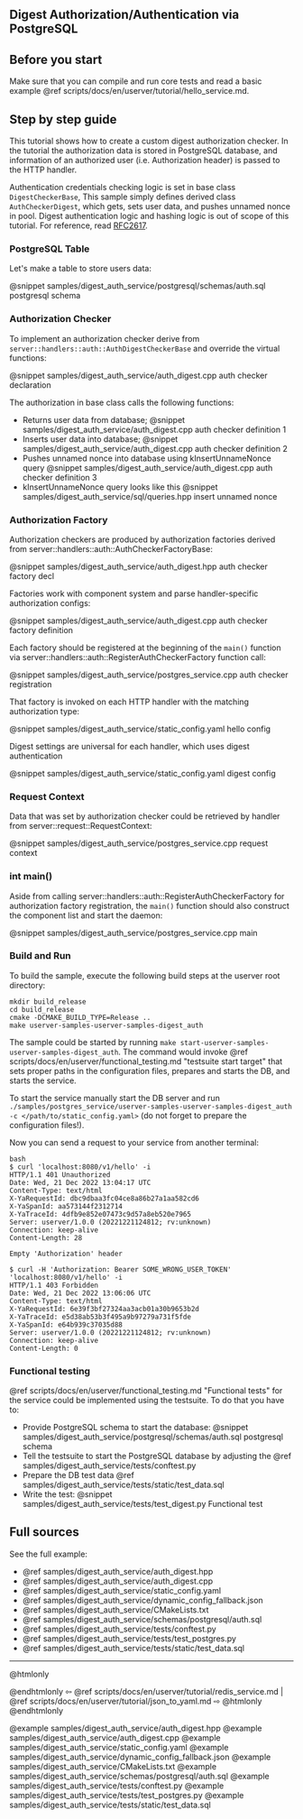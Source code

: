 ## Digest Authorization/Authentication via PostgreSQL

## Before you start

Make sure that you can compile and run core tests and read a basic example
@ref scripts/docs/en/userver/tutorial/hello_service.md.


## Step by step guide

This tutorial shows how to create a custom digest authorization checker. In
the tutorial the authorization data is stored in PostgreSQL database, and
information of an authorized user (i.e. Authorization header) 
is passed to the HTTP handler.

Authentication credentials checking logic is set in base class `DigestCheckerBase`, 
This sample simply defines derived class `AuthCheckerDigest`, which gets, sets user data, and pushes unnamed nonce in pool.
Digest authentication logic and hashing logic is out of scope of this tutorial.
For reference, read [RFC2617](https://datatracker.ietf.org/doc/html/rfc2617).


### PostgreSQL Table

Let's make a table to store users data:

@snippet samples/digest_auth_service/postgresql/schemas/auth.sql  postgresql schema


### Authorization Checker

To implement an authorization checker derive from 
`server::handlers::auth::AuthDigestCheckerBase` and override the virtual functions:

@snippet samples/digest_auth_service/auth_digest.cpp  auth checker declaration


The authorization in base class calls the following functions:
* Returns user data from database;
  @snippet samples/digest_auth_service/auth_digest.cpp  auth checker definition 1
* Inserts user data into database;
  @snippet samples/digest_auth_service/auth_digest.cpp  auth checker definition 2
* Pushes unnamed nonce into database using kInsertUnnameNonce query
  @snippet samples/digest_auth_service/auth_digest.cpp  auth checker definition 3
* kInsertUnnameNonce query looks like this
  @snippet samples/digest_auth_service/sql/queries.hpp  insert unnamed nonce


### Authorization Factory

Authorization checkers are produced by authorization factories derived from
server::handlers::auth::AuthCheckerFactoryBase:

@snippet samples/digest_auth_service/auth_digest.hpp  auth checker factory decl


Factories work with component system and parse handler-specific
authorization configs:

@snippet samples/digest_auth_service/auth_digest.cpp  auth checker factory definition


Each factory should be registered at the beginning of the `main()` function via
server::handlers::auth::RegisterAuthCheckerFactory function call:

@snippet samples/digest_auth_service/postgres_service.cpp  auth checker registration


That factory is invoked on each HTTP handler with the matching authorization
type:

@snippet samples/digest_auth_service/static_config.yaml hello config

Digest settings are universal for each handler, which uses digest authentication

@snippet samples/digest_auth_service/static_config.yaml digest config


### Request Context

Data that was set by authorization checker could be retrieved by handler from
server::request::RequestContext:

@snippet samples/digest_auth_service/postgres_service.cpp  request context


### int main()

Aside from calling server::handlers::auth::RegisterAuthCheckerFactory for
authorization factory registration, the `main()` function should also
construct the component list and start the daemon:

@snippet samples/digest_auth_service/postgres_service.cpp  main


### Build and Run

To build the sample, execute the following build steps at the userver root directory:
```
mkdir build_release
cd build_release
cmake -DCMAKE_BUILD_TYPE=Release ..
make userver-samples-userver-samples-digest_auth
```

The sample could be started by running
`make start-userver-samples-userver-samples-digest_auth`. The command would invoke
@ref scripts/docs/en/userver/functional_testing.md "testsuite start target" that sets proper
paths in the configuration files, prepares and starts the DB, and starts the
service.

To start the service manually start the DB server and run
`./samples/postgres_service/userver-samples-userver-samples-digest_auth -c </path/to/static_config.yaml>`
(do not forget to prepare the configuration files!).

Now you can send a request to your service from another terminal:
```
bash
$ curl 'localhost:8080/v1/hello' -i
HTTP/1.1 401 Unauthorized
Date: Wed, 21 Dec 2022 13:04:17 UTC
Content-Type: text/html
X-YaRequestId: dbc9dbaa3fc04ce8a86b27a1aa582cd6
X-YaSpanId: aa573144f2312714
X-YaTraceId: 4dfb9e852e07473c9d57a8eb520e7965
Server: userver/1.0.0 (20221221124812; rv:unknown)
Connection: keep-alive
Content-Length: 28

Empty 'Authorization' header

$ curl -H 'Authorization: Bearer SOME_WRONG_USER_TOKEN' 'localhost:8080/v1/hello' -i
HTTP/1.1 403 Forbidden
Date: Wed, 21 Dec 2022 13:06:06 UTC
Content-Type: text/html
X-YaRequestId: 6e39f3bf27324aa3acb01a30b9653b2d
X-YaTraceId: e5d38ab53b3f495a9b97279a731f5fde
X-YaSpanId: e64b939c37035d88
Server: userver/1.0.0 (20221221124812; rv:unknown)
Connection: keep-alive
Content-Length: 0
```


### Functional testing
@ref scripts/docs/en/userver/functional_testing.md "Functional tests" for the service could be
implemented using the testsuite. To do that you have to:

* Provide PostgreSQL schema to start the database:
  @snippet samples/digest_auth_service/postgresql/schemas/auth.sql  postgresql schema
* Tell the testsuite to start the PostgreSQL database by adjusting the
  @ref samples/digest_auth_service/tests/conftest.py
* Prepare the DB test data @ref samples/digest_auth_service/tests/static/test_data.sql
* Write the test:
  @snippet samples/digest_auth_service/tests/test_digest.py  Functional test


## Full sources

See the full example:
* @ref samples/digest_auth_service/auth_digest.hpp
* @ref samples/digest_auth_service/auth_digest.cpp
* @ref samples/digest_auth_service/static_config.yaml
* @ref samples/digest_auth_service/dynamic_config_fallback.json
* @ref samples/digest_auth_service/CMakeLists.txt
* @ref samples/digest_auth_service/schemas/postgresql/auth.sql
* @ref samples/digest_auth_service/tests/conftest.py
* @ref samples/digest_auth_service/tests/test_postgres.py
* @ref samples/digest_auth_service/tests/static/test_data.sql

----------

@htmlonly <div class="bottom-nav"> @endhtmlonly
⇦ @ref scripts/docs/en/userver/tutorial/redis_service.md | @ref scripts/docs/en/userver/tutorial/json_to_yaml.md ⇨
@htmlonly </div> @endhtmlonly

@example samples/digest_auth_service/auth_digest.hpp
@example samples/digest_auth_service/auth_digest.cpp
@example samples/digest_auth_service/static_config.yaml
@example samples/digest_auth_service/dynamic_config_fallback.json
@example samples/digest_auth_service/CMakeLists.txt
@example samples/digest_auth_service/schemas/postgresql/auth.sql
@example samples/digest_auth_service/tests/conftest.py
@example samples/digest_auth_service/tests/test_postgres.py
@example samples/digest_auth_service/tests/static/test_data.sql

